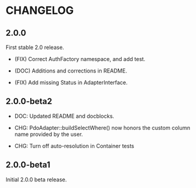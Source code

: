 # CHANGELOG 

## 2.0.0

First stable 2.0 release.

- (FIX) Correct AuthFactory namespace, and add test.

- (DOC) Additions and corrections in README.

- (FIX) Add missing Status in AdapterInterface.

## 2.0.0-beta2

- DOC: Updated README and docblocks.

- CHG: PdoAdapter::buildSelectWhere() now honors the custom column name provided by the user.

- CHG: Turn off auto-resolution in Container tests

## 2.0.0-beta1

Initial 2.0.0 beta release.

